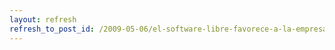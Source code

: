 ```yaml
---
layout: refresh
refresh_to_post_id: /2009-05-06/el-software-libre-favorece-a-la-empresa-www-expansion-com
---
```

